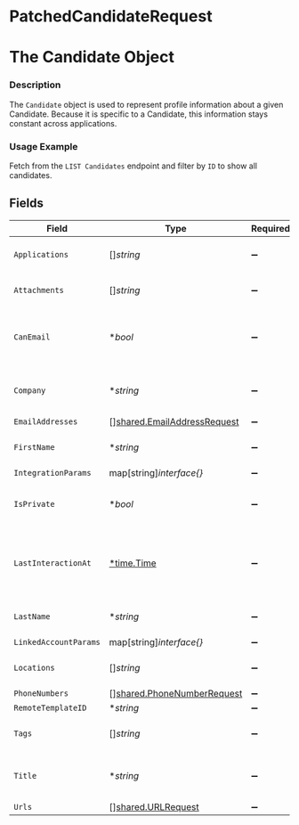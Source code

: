 # PatchedCandidateRequest

# The Candidate Object
### Description
The `Candidate` object is used to represent profile information about a given Candidate. Because it is specific to a Candidate, this information stays constant across applications.
### Usage Example
Fetch from the `LIST Candidates` endpoint and filter by `ID` to show all candidates.


## Fields

| Field                                                                                                                  | Type                                                                                                                   | Required                                                                                                               | Description                                                                                                            | Example                                                                                                                |
| ---------------------------------------------------------------------------------------------------------------------- | ---------------------------------------------------------------------------------------------------------------------- | ---------------------------------------------------------------------------------------------------------------------- | ---------------------------------------------------------------------------------------------------------------------- | ---------------------------------------------------------------------------------------------------------------------- |
| `Applications`                                                                                                         | []*string*                                                                                                             | :heavy_minus_sign:                                                                                                     | Array of `Application` object IDs.                                                                                     | ["29eb9867-ce2a-403f-b8ce-f2844b89f078","b4d08e5c-de00-4d64-a29f-66addac9af99","4ff877d2-fb3e-4a5b-a7a5-168ddf2ffa56"] |
| `Attachments`                                                                                                          | []*string*                                                                                                             | :heavy_minus_sign:                                                                                                     | Array of `Attachment` object IDs.                                                                                      | ["bea08964-32b4-4a20-8bb4-2612ba09de1d"]                                                                               |
| `CanEmail`                                                                                                             | **bool*                                                                                                                | :heavy_minus_sign:                                                                                                     | Whether or not the candidate can be emailed.                                                                           | true                                                                                                                   |
| `Company`                                                                                                              | **string*                                                                                                              | :heavy_minus_sign:                                                                                                     | The candidate's current company.                                                                                       | Columbia Dining App.                                                                                                   |
| `EmailAddresses`                                                                                                       | [][shared.EmailAddressRequest](../../../pkg/models/shared/emailaddressrequest.md)                                      | :heavy_minus_sign:                                                                                                     | N/A                                                                                                                    | [{"email_address_type":"PERSONAL","value":"hello@merge.dev"}]                                                          |
| `FirstName`                                                                                                            | **string*                                                                                                              | :heavy_minus_sign:                                                                                                     | The candidate's first name.                                                                                            | Gil                                                                                                                    |
| `IntegrationParams`                                                                                                    | map[string]*interface{}*                                                                                               | :heavy_minus_sign:                                                                                                     | N/A                                                                                                                    | {"unique_integration_field":"unique_integration_field_value"}                                                          |
| `IsPrivate`                                                                                                            | **bool*                                                                                                                | :heavy_minus_sign:                                                                                                     | Whether or not the candidate is private.                                                                               | true                                                                                                                   |
| `LastInteractionAt`                                                                                                    | [*time.Time](https://pkg.go.dev/time#Time)                                                                             | :heavy_minus_sign:                                                                                                     | When the most recent interaction with the candidate occurred.                                                          | 2021-10-17T00:00:00Z                                                                                                   |
| `LastName`                                                                                                             | **string*                                                                                                              | :heavy_minus_sign:                                                                                                     | The candidate's last name.                                                                                             | Feig                                                                                                                   |
| `LinkedAccountParams`                                                                                                  | map[string]*interface{}*                                                                                               | :heavy_minus_sign:                                                                                                     | N/A                                                                                                                    | {"unique_linked_account_field":"unique_linked_account_field_value"}                                                    |
| `Locations`                                                                                                            | []*string*                                                                                                             | :heavy_minus_sign:                                                                                                     | The candidate's locations.                                                                                             | ["San Francisco","New York","Miami"]                                                                                   |
| `PhoneNumbers`                                                                                                         | [][shared.PhoneNumberRequest](../../../pkg/models/shared/phonenumberrequest.md)                                        | :heavy_minus_sign:                                                                                                     | N/A                                                                                                                    | [{"phone_number_type":"MOBILE","value":"+1234567890"}]                                                                 |
| `RemoteTemplateID`                                                                                                     | **string*                                                                                                              | :heavy_minus_sign:                                                                                                     | N/A                                                                                                                    | 92830948203                                                                                                            |
| `Tags`                                                                                                                 | []*string*                                                                                                             | :heavy_minus_sign:                                                                                                     | Array of `Tag` names as strings.                                                                                       | ["High-Priority"]                                                                                                      |
| `Title`                                                                                                                | **string*                                                                                                              | :heavy_minus_sign:                                                                                                     | The candidate's current title.                                                                                         | Software Engineer                                                                                                      |
| `Urls`                                                                                                                 | [][shared.URLRequest](../../../pkg/models/shared/urlrequest.md)                                                        | :heavy_minus_sign:                                                                                                     | N/A                                                                                                                    | [{"url_type":"BLOG","value":"http://alturl.com/p749b"}]                                                                |
